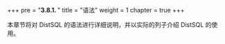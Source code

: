 +++
pre = "<b>3.8.1. </b>"
title = "语法"
weight = 1
chapter = true
+++

本章节将对 DistSQL 的语法进行详细说明，并以实际的列子介绍 DistSQL 的使用。
